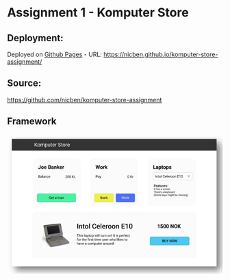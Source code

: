 # Assignment 1 - Komputer Store

## Deployment:

Deployed on [Github Pages](https://nicben.github.io/komputer-store-assignment/) - URL: <https://nicben.github.io/komputer-store-assignment/>


## Source:

<https://github.com/nicben/komputer-store-assignment>


## Framework

![](assets/Komputer-store-framework.PNG)
